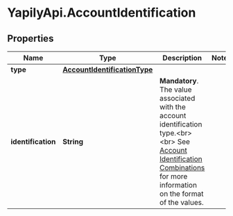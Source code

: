 # YapilyApi.AccountIdentification

## Properties

Name | Type | Description | Notes
------------ | ------------- | ------------- | -------------
**type** | [**AccountIdentificationType**](AccountIdentificationType.md) |  | 
**identification** | **String** | __Mandatory__. The value associated with the account identification type.&lt;br&gt;&lt;br&gt; See [Account Identification Combinations](https://docs.yapily.com/pages/key-concepts/payments/payment-execution/intro-to-payment-execution/#account-identifications-combinations) for more information on the format of the values. | 


